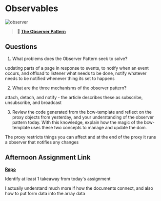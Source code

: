 # Observables

![observer](https://bcw.blob.core.windows.net/public/img/journals/8014045611652045)

> **📖 [The Observer Pattern](https://codeworksacademy.com/fs-student-guide/resources/wk3/04-Observer-Pattern)**

## Questions

1. What problems does the Observer Pattern seek to solve?

updating parts of a page in response to events, to notify when an event occurs, and offload to listener what needs to be done, notify whatever needs to be notified whenever thing its set to happens

2. What are the three mechanisms of the observer pattern?

attach, detach, and notify - the article describes these as subscribe, unsubscribe, and broadcast

3. Review the code generated from the bcw-template and reflect on the proxy objects from yesterday, and your understanding of the observer pattern today. With this knowledge, explain how the magic of the bcw-template uses these two concepts to manage and update the dom.

The proxy restricts things you can affect and at the end of the proxy it runs a observer that notifies any changes

## Afternoon Assignment Link

**[Repo](https://github.com/Tmontandon/rainMoney)**

Identify at least 1 takeaway from today's assignment

I actually understand much more if how the documents connect, and also how to put form data into the array data